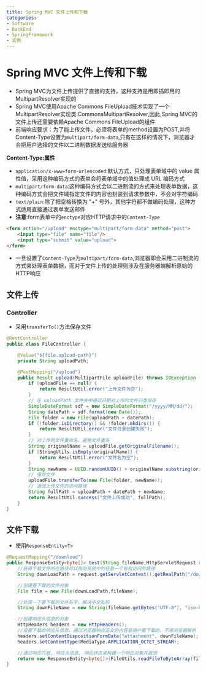 ```yaml
---
title: Spring MVC 文件上传和下载
categories:
- Software
- BackEnd
- SpringFramework
- 实例
---
```

# Spring MVC 文件上传和下载

- Spring MVC为文件上传提供了直接的支持，这种支持是用即插即用的MultipartResolver实现的
- Spring MVC使用Apache Commons FileUpload技术实现了一个MultipartResolver实现类:CommonsMultipartResolver,因此,Spring MVC的文件上传还需要依赖Apache Commons FileUpload的组件
- 前端响应要求：为了能上传文件，必须将表单的method设置为POST,并将Content-Type设置为`multipart/form-data`,只有在这样的情况下，浏览器才会把用户选择的文件以二进制数据发送给服务器

**Content-Type:属性**

- `application/x-www=form-urlencoded`:默认方式，只处理表单域中的 value 属性值，采用这种编码方式的表单会将表单域中的值处理成 URL 编码方式
- `multipart/form-data`:这种编码方式会以二进制流的方式来处理表单数据，这种编码方式会把文件域指定文件的内容也封装到请求参数中，不会对字符编码
- `text/plain`:除了把空格转换为 "+" 号外，其他字符都不做编码处理，这种方式适用直接通过表单发送邮件
- **注意**:form表单中的`enctype`对应HTTP请求中的`Content-Type`

```html
<form action="/upload" enctype="multipart/form-data" method="post">
    <input type="file" name="file"/>
    <input type="submit" value="upload">
</form>
```

- 一旦设置了`Content-Type`为`multipart/form-data`,浏览器即会采用二进制流的方式来处理表单数据，而对于文件上传的处理则涉及在服务器端解析原始的HTTP响应

## 文件上传

### Controller

- 采用`transferTo()`方法保存文件

```java
@RestController
public class FileController {

    @Value("${file.upload-path}")
    private String uploadPath;

    @PostMapping("/upload")
    public Result upload(MultipartFile uploadFile) throws IOException {
        if (uploadFile == null) {
            return ResultUtil.error("上传文件为空");
        }
        // 在 uploadPath 文件夹中通过日期对上传的文件归类保存
        SimpleDateFormat sdf = new SimpleDateFormat("/yyyy/MM/dd/");
        String datePath = sdf.format(new Date());
        File folder = new File(uploadPath + datePath);
        if (!folder.isDirectory() && !folder.mkdirs()) {
            return ResultUtil.error("文件目录创建失败");
        }
        // 对上传的文件重命名，避免文件重名
        String originalName = uploadFile.getOriginalFilename();
        if (StringUtils.isEmpty(originalName)) {
            return ResultUtil.error("文件名为空");
        }
        String newName = UUID.randomUUID() + originalName.substring(originalName.lastIndexOf("."));
        // 保存文件
        uploadFile.transferTo(new File(folder, newName));
        // 返回上传文件的访问路径
        String fullPath = uploadPath + datePath + newName;
        return ResultUtil.success("文件上传成功", fullPath);
    }
}

```

## 文件下载

- 使用`ResponseEntity<T>`

```java
@RequestMapping("/download")
public ResponseEntity<byte[]> test(String fileName,HttpServletRequest request) throws IOException {
    //获得下载文件所在路径可以指向系统中的任意一个有权访问的路径
    String downLoadPath = request.getServletContext().getRealPath("/download");

    //创建要下载的文件对象
    File file = new File(downLoadPath,fileName);

    //处理一下要下载的文件名字，解决中文乱码
    String downFileName = new String(fileName.getBytes("UTF-8"), "iso-8859-1");

    //创建响应头信息的对象
    HttpHeaders headers = new HttpHeaders();
    //设置下载的响应头信息，通过浏览器响应正文的内容是用户要下载的，不用浏览器解析
    headers.setContentDispositionFormData("attachment", downFileName);
    headers.setContentType(MediaType.APPLICATION_OCTET_STREAM);

    //通过响应内容, 响应头信息, 响应状态来构建一个响应对象并返回
    return new ResponseEntity<byte[]>(FileUtils.readFileToByteArray(file), headers, HttpStatus.CREATED);
}
```
